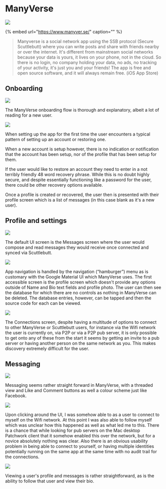 # ManyVerse

![](../../.gitbook/assets/manyverse-icon-small.png)

{% embed url="https://www.manyver.se/" caption="" %}

> Manyverse is a social network app using the SSB protocol \(Secure Scuttlebutt\) where you can write posts and share with friends nearby or over the internet. It's different from mainstream social networks because your data is yours, it lives on your phone, not in the cloud. So there is no login, no company holding your data, no ads, no tracking of your activity, it's just you and your friends! The app is free and open source software, and it will always remain free. \(iOS App Store\)

## Onboarding

![](../../.gitbook/assets/manyverse-onboard.png)

The ManyVerse onboarding flow is thorough and explanatory, albeit a lot of reading for a new user.

![](../../.gitbook/assets/manyverse-account.png)

When setting up the app for the first time the user encounters a typical pattern of setting up an account or restoring one.

When a new account is setup however, there is no indication or notification that the account has been setup, nor of the profile that has been setup for them.

If the user would like to restore an account they need to enter in a not terribly friendly 48 word recovery phrase. While this is no doubt highly secure, and despite essentially functioning like a password for the user, there could be other recovery options available.

Once a profile is created or recovered, the user then is presented with their profile screen which is a list of messages \(in this case blank as it's a new user\).

## Profile and settings

![](../../.gitbook/assets/manyverse-screen-8.PNG)

The default UI screen is the Messages screen where the user would compose and read messages they would receive once connected and synced via Scuttlebutt.

![](../../.gitbook/assets/manyverse-profile.png)

App navigation is handled by the navigation \(“hamburger”\) menu as is customary with the Google Material UI which ManyVerse uses. The first accessible screen is the profile screen which doesn't provide any options outside of Name and Bio text fields and profile photo. The user can then see the database for which there are no controls as nothing in ManyVerse can be deleted. The database entries, however, can be tapped and then the source code for each can be viewed.

![](../../.gitbook/assets/manyverse-connections.png)

The Connections screen, despite having a multitude of options to connect to other ManyVerse or Scuttlebutt users, for instance via the Wifi network the user is currently on, via P2P or via a P2P pub server, it is only possible to get onto any of these from the start it seems by getting an invite to a pub server or having another person on the same network as you. This makes discovery extremely difficult for the user.

## Messaging

![](../../.gitbook/assets/manyverse-screen-14.PNG)

Messaging seems rather straight forward in ManyVerse, with a threaded view and Like and Comment buttons as well a colour scheme just like Facebook.

![](../../.gitbook/assets/manyverse-screen-22.PNG)

Upon clicking around the UI, I was somehow able to as a user to connect to myself on the Wifi network. At this point I was also able to follow myself which was unclear how this happened as well as what led me to this. There is a chance that while looking for pub servers on the Mac desktop Patchwork client that it somehow enabled this over the network, but for a novice absolutely nothing was clear. Also there is an obvious usability problem in being able to connect to yourself, or having multiple identities potentially running on the same app at the same time with no audit trail for the connections.

![](../../.gitbook/assets/manyverse-screen-23.PNG)

Viewing a user's profile and messages is rather straightforward, as is the ability to follow that user and view their bio.

